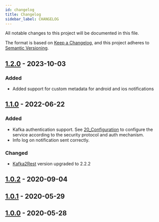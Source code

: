 ```yaml
---
id: changelog
title: Changelog
sidebar_label: CHANGELOG
---
```

All notable changes to this project will be documented in this file.

The format is based on [Keep a Changelog](https://keepachangelog.com/en/1.0.0/),
and this project adheres to [Semantic Versioning](https://semver.org/spec/v2.0.0.html).

## [1.2.0] - 2023-10-03

### Added

- Added support for custom metadata for android and ios notifications

## [1.1.0] - 2022-06-22

### Added

- Kafka authentication support. See [20_Configuration](docs/20_configuration.md) to configure the service according to the security protocol and auth mechanism.
- Info log on notification sent correctly.

### Changed

- [Kafka2Rest](https://git.tools.mia-platform.eu/platform/libraries/kafka2rest) version upgraded to 2.2.2

## [1.0.2] - 2020-09-04

## [1.0.1] - 2020-05-29

## [1.0.0] - 2020-05-28

[Unreleased]: https://git.tools.mia-platform.eu/platform/plugins/kafka2firebase/-/compare?from=master&to=master
[1.2.0]: https://git.tools.mia-platform.eu/platform/plugins/kafka2firebase/-/tags/v1.2.0
[1.1.0]: https://git.tools.mia-platform.eu/platform/plugins/kafka2firebase/-/tags/v1.1.0
[1.0.2]: https://git.tools.mia-platform.eu/platform/plugins/kafka2firebase/-/tags/v1.0.2
[1.0.1]: https://git.tools.mia-platform.eu/platform/plugins/kafka2firebase/-/tags/v1.0.1
[1.0.0]: https://git.tools.mia-platform.eu/platform/plugins/kafka2firebase/-/tags/v1.0.0

